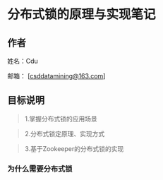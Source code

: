 # 分布式锁的原理与实现笔记
## 作者
姓名：Cdu

邮箱： [csddatamining@163.com]

## 目标说明
> 1.掌握分布式锁的应用场景

> 2.分布式锁定原理、实现方式

> 3.基于Zookeeper的分布式锁的实现

### 为什么需要分布式锁
